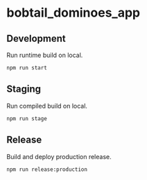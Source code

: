 # bobtail_dominoes_app

## Development

Run runtime build on local.

```
npm run start
```

## Staging

Run compiled build on local.

```
npm run stage
```

## Release

Build and deploy production release.

```
npm run release:production
```
